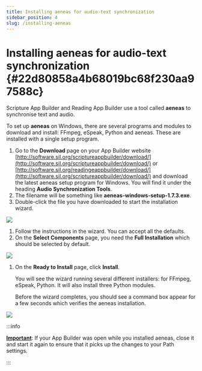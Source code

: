 ```yaml
---
title: Installing aeneas for audio-text synchronization
sidebar_position: 4
slug: /installing-aeneas
---
```




# **Installing aeneas for audio-text synchronization** {#22d80858a4b68019bc68f230aa97588c}


Scripture App Builder and Reading App Builder use a tool called **aeneas** to synchronise text and audio.


To set up **aeneas** on Windows, there are several programs and modules to download and install: FFmpeg, eSpeak, Python and aeneas. These are installed with a single setup program.

1. Go to the **Download** page on your App Builder website [http://software.sil.org/scriptureappbuilder/download/](http://software.sil.org/scriptureappbuilder/download/) or [http://software.sil.org/readingeappbuilder/download/](http://software.sil.org/scriptureappbuilder/download/) and download the latest aeneas setup program for Windows. You will find it under the heading **Audio Synchronization Tools**.
2. The filename will be something like **aeneas-windows-setup-1.7.3.exe**.
3. Double-click the file you have downloaded to start the installation wizard.

![](/notion_imgs/installing-aeneas.22d80858-a4b6-80d5-b79c-ecf01a907641.png)

1. Follow the instructions in the wizard. You can accept all the defaults.
2. On the **Select Components** page, you need the **Full Installation** which should be selected by default.

![](/notion_imgs/installing-aeneas.22d80858-a4b6-80cf-b40e-f04d09ba374a.png)

1. On the **Ready to Install** page, click **Install**.

	You will see the wizard running several different installers: for FFmpeg, eSpeak, Python. It will also install three Python modules.


	Before the wizard completes, you should see a command box appear for a few seconds which verifies the aeneas installation.


![](/notion_imgs/installing-aeneas.22d80858-a4b6-8097-b84e-c67d22b40eec.png)


:::info

<u>**Important**</u>: If your App Builder was open while you installed aeneas, close it and start it again to ensure that it picks up the changes to your Path settings.

:::



